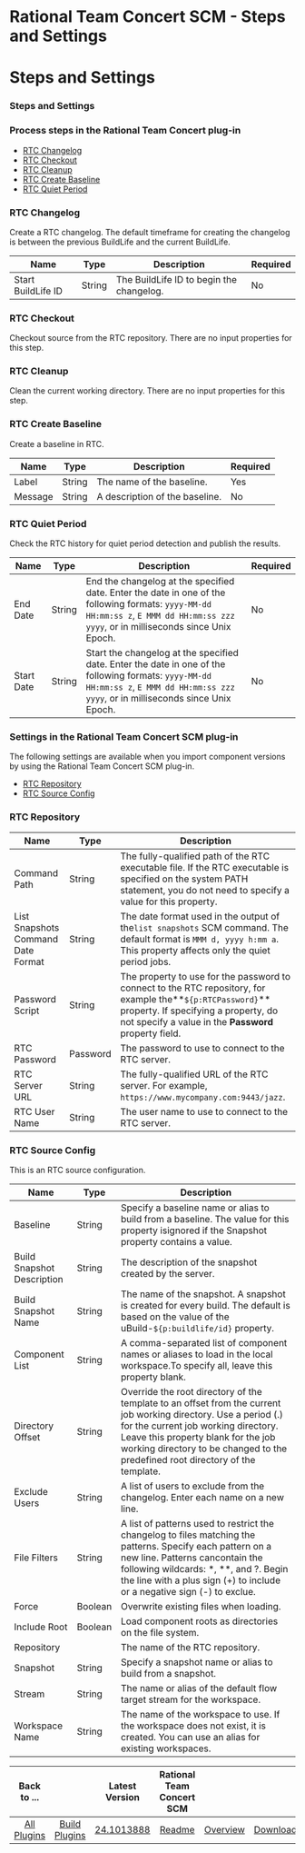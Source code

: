 
Rational Team Concert SCM - Steps and Settings
==============================================

# Steps and Settings


### Steps and Settings




### Process steps in the Rational Team Concert plug-in

* [RTC Changelog](#rtc_changelog)
* [RTC Checkout](#rtc_checkout)
* [RTC Cleanup](#rtc_cleanup)
* [RTC Create Baseline](#rtc_create_baseline)
* [RTC Quiet Period](#rtc_quiet_period)


### RTC Changelog

Create a RTC changelog. The default timeframe for creating the changelog is between the previous BuildLife and the current BuildLife.



| Name | Type | Description                                                                                                          | Required |
| ---- | ---- | -------------------------------------------------------------------------------------------------------------------- | -------- |
| Start BuildLife ID | String | The BuildLife ID to begin the changelog. | No |

### RTC Checkout

Checkout source from the RTC repository. There are no input properties for this step.

### RTC Cleanup

Clean the current working directory. There are no input properties for this step.

### RTC Create Baseline

Create a baseline in RTC.


| Name | Type | Description                                                                                                          | Required |
| ---- | ---- | -------------------------------------------------------------------------------------------------------------------- | -------- |
| Label | String | The name of the baseline. | Yes |
| Message | String | A description of the baseline. | No |

### RTC Quiet Period

Check the RTC history for quiet period detection and publish the results.


| Name | Type | Description                                                                                                          | Required |
| ---- | ---- | -------------------------------------------------------------------------------------------------------------------- | -------- |
| End Date | String | End the changelog at the specified date. Enter the date in one of the following formats: `yyyy-MM-dd HH:mm:ss z`, `E MMM dd HH:mm:ss zzz yyyy`, or in milliseconds since Unix Epoch. | No |
| Start Date | String | Start the changelog at the specified date. Enter the date in one of the following formats: `yyyy-MM-dd HH:mm:ss z`, `E MMM dd HH:mm:ss zzz yyyy`, or in milliseconds since Unix Epoch. | No |


### Settings in the Rational Team Concert SCM plug-in

The following settings are available when you import component versions by using the Rational Team Concert SCM plug-in.

* [RTC Repository](#rtc_repository_role)
* [RTC Source Config](#rtc_source_config_role)

### RTC Repository


| Name | Type | Description |
| --- | --- | --- |
| Command Path | String | The fully-qualified path of the RTC executable file. If the RTC executable is specified on the system PATH statement, you do not need to specify a value for this property. |
| List Snapshots Command Date Format | String | The date format used in the output of the`list snapshots` SCM command. The default format is `MMM d, yyyy h:mm a`. This property affects only the quiet period jobs. |
| Password Script | String | The property to use for the password to connect to the RTC repository, for example the**``${p:RTCPassword}``** property. If specifying a property, do not specify a value in the **Password** property field. |
| RTC Password | Password | The password to use to connect to the RTC server. |
| RTC Server URL | String | The fully-qualified URL of the RTC server. For example, `https://www.mycompany.com:9443/jazz`. |
| RTC User Name | String | The user name to use to connect to the RTC server. |

### RTC Source Config


This is an RTC source configuration.


| Name | Type | Description |
| --- | --- | --- |
| Baseline | String | Specify a baseline name or alias to build from a baseline. The value for this property isignored if the Snapshot property contains a value. |
| Build Snapshot Description | String | The description of the snapshot created by the server. |
| Build Snapshot Name | String | The name of the snapshot. A snapshot is created for every build. The default is based on the value of the uBuild-``${p:buildlife/id}`` property. |
| Component List | String | A comma-separated list of component names or aliases to load in the local workspace.To specify all, leave this property blank. |
| Directory Offset | String | Override the root directory of the template to an offset from the current job working directory. Use a period (.) for the current job working directory. Leave this property blank for the job working directory to be changed to the predefined root directory of the template. |
| Exclude Users | String | A list of users to exclude from the changelog. Enter each name on a new line. |
| File Filters | String | A list of patterns used to restrict the changelog to files matching the patterns. Specify each pattern on a new line. Patterns cancontain the following wildcards: \*, \*\*, and ?. Begin the line with a plus sign (+) to include or a negative sign (-) to exclue. |
| Force | Boolean | Overwrite existing files when loading. |
| Include Root | Boolean | Load component roots as directories on the file system. |
| Repository |  | The name of the RTC repository. |
| Snapshot | String | Specify a snapshot name or alias to build from a snapshot. |
| Stream | String | The name or alias of the default flow target stream for the workspace. |
| Workspace Name | String | The name of the workspace to use. If the workspace does not exist, it is created. You can use an alias for existing workspaces. |



|Back to ...||Latest Version|Rational Team Concert SCM |||
| :---: | :---: | :---: | :---: | :---: | :---: |
|[All Plugins](../../index.md)|[Build Plugins](../README.md)|[24.1013888](https://raw.githubusercontent.com/UrbanCode/IBM-UCB-PLUGINS/main/files/RationalTeamConcert/RTC-scm-24.1013888.zip)|[Readme](README.md)|[Overview](overview.md)|[Downloads](downloads.md)|
